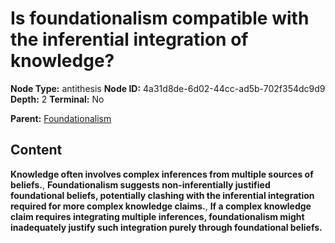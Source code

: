 # Is foundationalism compatible with the inferential integration of knowledge?

**Node Type:** antithesis
**Node ID:** 4a31d8de-6d02-44cc-ad5b-702f354dc9d9
**Depth:** 2
**Terminal:** No

**Parent:** [Foundationalism](foundationalism.md)

## Content

**Knowledge often involves complex inferences from multiple sources of beliefs.**, **Foundationalism suggests non-inferentially justified foundational beliefs, potentially clashing with the inferential integration required for more complex knowledge claims.**, **If a complex knowledge claim requires integrating multiple inferences, foundationalism might inadequately justify such integration purely through foundational beliefs.**
